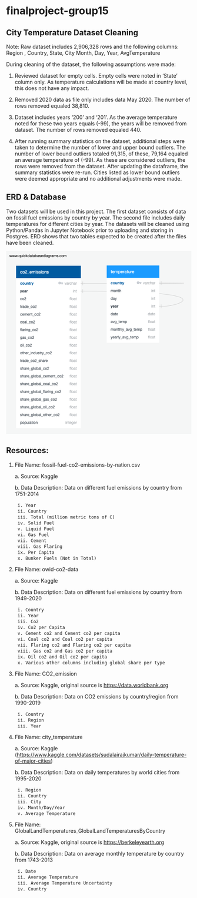 # finalproject-group15

## City Temperature Dataset Cleaning

Note: Raw dataset includes 2,906,328 rows and the following columns:
	Region , Country, State, City
	Month, Day, Year, AvgTemperature

During cleaning of the dataset, the following assumptions were made:

1.	Reviewed dataset for empty cells. Empty cells were noted in ‘State’ column only. As temperature calculations will be made at country level, this 
does not have any impact.

2.	Removed 2020 data as file only includes data May 2020. The number of rows removed equaled 38,810.

3.	Dataset includes years ‘200’ and ‘201’. As the average temperature noted for these two years equals (-99), the years will be removed from
dataset. The number of rows removed equaled 440. 

4.	After running summary statistics on the dataset, additional steps were taken to determine the number of lower and upper bound outliers. The 
number of lower bound outliers totaled 91,315, of these, 79,164 equaled an average temperature of (-99). As these are considered outliers, the rows were 
removed from the dataset. After updating the dataframe, the summary statistics were re-run. Cities listed as lower bound outliers were deemed
appropriate
and no additional adjustments were made. 


## ERD & Database
Two datasets will be used in this project. The first dataset consists of data on fossil fuel emissions by country by year. The second file includes
daily temperatures for different cities by year. The datasets will be cleaned using Python/Pandas in Jupyter Notebook prior to uploading and storing in 
Postgres. ERD shows that two tables expected to be created after the files have been cleaned.  

![ERD.png](ERD.png)

## Resources:

1. File Name: fossil-fuel-co2-emissions-by-nation.csv
	
	a. Source: Kaggle
	
	b. Data Description: Data on different fuel emissions by country from 1751-2014
	
		i. Year
		ii. Country
		iii. Total (million metric tons of C)
		iv. Solid Fuel
		v. Liquid Fuel
		vi. Gas Fuel
		vii. Cement
		viii. Gas Flaring
		ix. Per Capita
		x. Bunker Fuels (Not in Total)

2. File Name: owid-co2-data

	a. Source: Kaggle
	
	b. Data Description: Data on different fuel emissions by country from 1949-2020
	
		i. Country
		ii. Year
		iii. Co2
		iv. Co2 per Capita
		v. Cement co2 and Cement co2 per capita
		vi. Coal co2 and Coal co2 per capita
		vii. Flaring co2 and Flaring co2 per capita
		viii. Gas co2 and Gas co2 per capita
		ix. Oil co2 and Oil co2 per capita
		x. Various other columns including global share per type 

3. File Name: CO2_emission

	a. Source: Kaggle, original source is https://data.worldbank.org
	
	b. Data Description: Data on CO2 emissions by country/region from 1990-2019
	
		i. Country
		ii. Region
		iii. Year

4. File Name: city_temperature

	a. Source: Kaggle (https://www.kaggle.com/datasets/sudalairajkumar/daily-temperature-of-major-cities)
	
	b. Data Description: Data on daily temperatures by world cities from 1995-2020
	
		i. Region
		ii. Country
		iii. City
		iv. Month/Day/Year
		v. Average Temperature

5. File Name: GlobalLandTemperatures_GlobalLandTemperaturesByCountry

	a. Source: Kaggle, original source is https://berkeleyearth.org
	
	b. Data Description: Data on average monthly temperature by country from 1743-2013
	
		i. Date
		ii. Average Temperature
		iii. Average Temperature Uncertainty
		iv. Country
